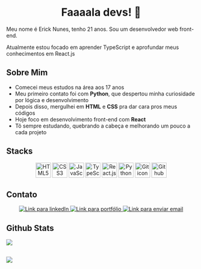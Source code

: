 <h1 align="center">Faaaala devs! 👋</h1>

<p>Meu nome é Erick Nunes, tenho 21 anos. Sou um desenvolvedor web front-end.</p>
<p>Atualmente estou focado em aprender TypeScript e aprofundar meus conhecimentos em React.js</p>

<h2>Sobre Mim</h2>
    <ul>
        <li>Comecei meus estudos na área aos 17 anos</li>
        <li>Meu primeiro contato foi com <strong>Python</strong>, que despertou minha curiosidade por lógica e desenvolvimento</li>
        <li>Depois disso, mergulhei em <strong>HTML</strong> e <strong>CSS</strong> pra dar cara pros meus códigos</li>
        <li>Hoje foco em desenvolvimento front-end com <strong>React</strong></li>
        <li>Tô sempre estudando, quebrando a cabeça e melhorando um pouco a cada projeto</li>
    </ul>

<h2>Stacks</h2>
    <p align="center">
        <img src="https://cdn.jsdelivr.net/gh/devicons/devicon/icons/html5/html5-original.svg" alt="HTML5 icon" width="40" height="40"/>
        <img src="https://cdn.jsdelivr.net/gh/devicons/devicon/icons/css3/css3-original.svg" alt="CSS3 icon" width="40" height="40"/>
        <img src="https://cdn.jsdelivr.net/gh/devicons/devicon/icons/javascript/javascript-original.svg" alt="JavaScript icon" width="40" height="40"/>
        <img src="https://cdn.jsdelivr.net/gh/devicons/devicon/icons/typescript/typescript-original.svg" alt="TypeScript icon" width="40" height="40"/>
        <img src="https://cdn.jsdelivr.net/gh/devicons/devicon/icons/react/react-original.svg" alt="React.js icon" width="40" height="40"/>
        <img src="https://cdn.jsdelivr.net/gh/devicons/devicon/icons/python/python-original.svg" alt="Python icon" width="40" height="40"/>
        <img src="https://cdn.jsdelivr.net/gh/devicons/devicon/icons/git/git-original.svg" alt="Git icon" width="40" height="40"/>
        <picture>
            <source media="(prefers-color-scheme: dark)" srcset="https://deviconapi.vercel.app/github?color=ffffff&size=40"/>
            <img src="https://deviconapi.vercel.app/github?color=000000&size=40" alt="Github icon" width="40" height="40"/>
        </picture>
    </p>

<h2>Contato</h2>
    <p align="center">
        <a href="https://www.linkedin.com/in/nunes-erick/" target="_blank">
            <img 
            src="https://img.shields.io/badge/LinkedIn-0A66C2?style=for-the-badge&logo=linkedin&logoColor=white" alt="Link para linkedIn ">
        </a>
		<a href="https://meuport-dev.vercel.app">
			<img src="https://img.shields.io/badge/Portfólio-000?style=for-the-badge&logo=vercel&logoColor=white"
			alt="Link para portfólio">
		</a>
		<a href="mailto:erick.nunes.dev@gmail.com" target="_blank">
			<img src="https://img.shields.io/badge/Email-D14836?style=for-the-badge&logo=gmail&logoColor=white"
			alt="Link para enviar email">
		</a>
    </p>

<h2>Github Stats</h2>
    <p> 
			<img src="https://github-readme-stats.vercel.app/api/top-langs/?username=rick-oss&theme=radical" />
    </p>

<h2></h2>
		<p>
    	<img src="https://github-readme-stats.vercel.app/api?username=rick-oss&show_icons=true&theme=radical"  />
		</p>
